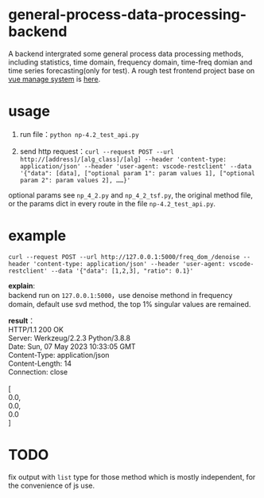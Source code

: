 # general-process-data-processing-backend
A backend intergrated some general process data processing methods, including statistics, time domain, frequency domain,  time-freq domian and time series forecasting(only for test). A rough test frontend project base on [vue manage system](https://github.com/lin-xin/vue-manage-system) is [here](https://github.com/minquejoe/general-process-data-processing-frontend).

# usage
1. run file：`python np-4.2_test_api.py`

1. send http request：`curl --request POST --url http://[address]/[alg_class]/[alg] --header 'content-type: application/json' --header 'user-agent: vscode-restclient' --data '{"data": [data], ["optional param 1": param values 1], ["optional param 2": param values 2], ……}'`

optional params see `np_4_2.py` and `np_4_2_tsf.py`, the original method file, or the params dict in every route in the file `np-4.2_test_api.py`.

# example
`curl --request POST --url http://127.0.0.1:5000/freq_dom_/denoise --header 'content-type: application/json' --header 'user-agent: vscode-restclient' --data '{"data": [1,2,3], "ratio": 0.1}'`

**explain**: <br>
backend run on `127.0.0.1:5000`，use denoise methond in  frequency domain, default use svd method, the top 1% singular values are remained.

**result**：<br>
HTTP/1.1 200 OK <br>
Server: Werkzeug/2.2.3 Python/3.8.8 <br>
Date: Sun, 07 May 2023 10:33:05 GMT <br>
Content-Type: application/json <br>
Content-Length: 14 <br>
Connection: close <br>
<br>
\[ <br>
  0.0, <br>
  0.0, <br>
  0.0 <br>
\] <br>

# TODO
fix output with `list` type for those method which is mostly independent, for the convenience of js use.
